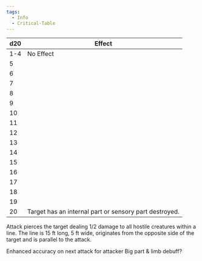 ```yaml
---
tags:
  - Info
  - Critical-Table
---
```


| d20 | Effect                                                 |
| --- | ------------------------------------------------------ |
| 1-4 | No Effect                                              |
| 5   |                                                        |
| 6   |                                                        |
| 7   |                                                        |
| 8   |                                                        |
| 9   |                                                        |
| 10  |                                                        |
| 11  |                                                        |
| 12  |                                                        |
| 13  |                                                        |
| 14  |                                                        |
| 15  |                                                        |
| 16  |                                                        |
| 17  |                                                        |
| 18  |                                                        |
| 19  |                                                        |
| 20  | Target has an internal part or sensory part destroyed. |

Attack pierces the target dealing 1/2 damage to all hostile creatures within a line. The line is 15 ft long, 5 ft wide, originates from the opposite side of the target and is parallel to the attack.

Enhanced accuracy on next attack for attacker
Big part & limb debuff?
